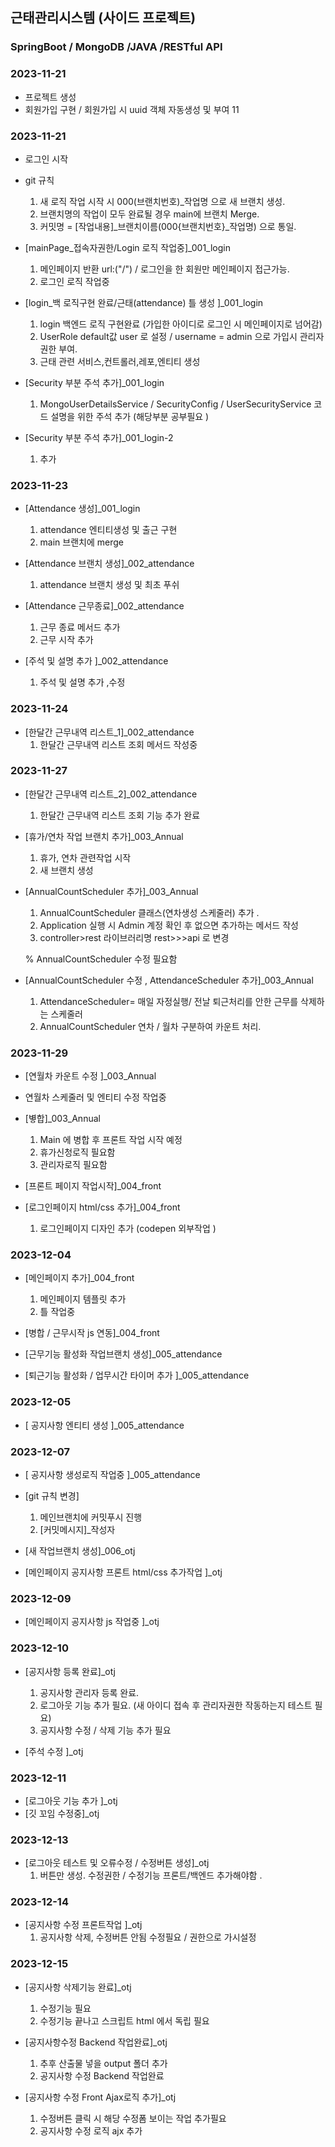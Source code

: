 ## 근태관리시스템 (사이드 프로젝트)
### SpringBoot / MongoDB /JAVA /RESTful API

### 2023-11-21
- 프로젝트 생성
- 회원가입 구현 / 회원가입 시 uuid 객체 자동생성 및 부여 11 


### 2023-11-21
- 로그인 시작 
- git 규칙 
  
    1. 새 로직 작업 시작 시 000(브랜치번호)_작업명 으로 새 브랜치 생성.
    2. 브랜치명의 작업이 모두 완료될 경우 main에 브랜치 Merge. 
    3. 커밋명 = [작업내용]_브랜치이름(000{브랜치번호}_작업명) 으로 통일.
  
- [mainPage_접속자권한/Login 로직 작업중]_001_login

  1. 메인페이지 반환 url:("/")  / 로그인을 한 회원만 메인페이지 접근가능. 
  2. 로그인 로직 작업중 
  

- [login_백 로직구현 완료/근태(attendance) 틀 생성 ]_001_login

  1. login 백엔드 로직 구현완료 (가입한 아이디로 로그인 시 메인페이지로 넘어감)
  2. UserRole default값 user 로 설정 / username = admin 으로 가입시 관리자권한 부여.
  3. 근태 관련 서비스,컨트롤러,레포,엔티티 생성 
  
- [Security 부분 주석 추가]_001_login

  1. MongoUserDetailsService / SecurityConfig / UserSecurityService 
  코드 설명을 위한 주석 추가 (해당부분 공부필요 )
     

- [Security 부분 주석 추가]_001_login-2 
  1. 추가 
  


### 2023-11-23 

- [Attendance 생성]_001_login 
  1. attendance 엔티티생성 및 출근 구현 
  2. main 브랜치에 merge

- [Attendance 브랜치 생성]_002_attendance
  1. attendance 브랜치 생성 및 최초 푸쉬 
  

- [Attendance 근무종료]_002_attendance
  1. 근무 종료 메서드 추가 
  2. 근무 시작 추가
  

- [주석 및 설명 추가 ]_002_attendance
  1.  주석 및 설명 추가 ,수정 


### 2023-11-24

- [한달간 근무내역 리스트_1]_002_attendance
  1. 한달간 근무내역 리스트 조회 메서드 작성중 
  

### 2023-11-27

- [한달간 근무내역 리스트_2]_002_attendance
  1. 한달간 근무내역 리스트 조회 기능 추가 완료 
     

- [휴가/연차 작업 브랜치 추가]_003_Annual
  1. 휴가, 연차 관련작업 시작 
  2. 새 브랜치 생성 



- [AnnualCountScheduler 추가]_003_Annual
  1. AnnualCountScheduler 클래스(연차생성 스케줄러) 추가 . 
  2. Application 실행 시 Admin 계정 확인 후 없으면 추가하는 메서드 작성 
  3. controller>rest 라이브러리명 rest>>>api 로 변경 

  % AnnualCountScheduler 수정 필요함 

- [AnnualCountScheduler 수정 , AttendanceScheduler 추가]_003_Annual
  1. AttendanceScheduler= 매일 자정실행/ 전날 퇴근처리를 안한 근무를 삭제하는 스케줄러 
  2. AnnualCountScheduler 연차 / 월차 구분하여 카운트 처리.

### 2023-11-29

- [연월차 카운트 수정 ]_003_Annual 
- 연월차 스케줄러 및 엔티티 수정 작업중 


- [볗합]_003_Annual 
  1. Main 에 병합 후 프론트 작업 시작 예정 
  2. 휴가신청로직 필요함
  3. 관리자로직 필요함
  

- [프론트 페이지 작업시작]_004_front

- [로그인페이지 html/css 추가]_004_front
  1. 로그인페이지 디자인 추가 (codepen 외부작업 )


### 2023-12-04 
- [메인페이지 추가]_004_front
  1. 메인페이지 템플릿 추가
  2. 틀 작업중 
  
- [병합 / 근무시작 js 연동]_004_front


- [근무기능 활성화 작업브랜치 생성]_005_attendance



- [퇴근기능 활성화 / 업무시간 타이머 추가 ]_005_attendance



### 2023-12-05


- [ 공지사항 엔티티 생성 ]_005_attendance


### 2023-12-07


- [ 공지사항 생성로직 작업중  ]_005_attendance



- [git 규칙 변경] 
  

    1. 메인브랜치에 커밋푸시 진행 
    2. [커밋메시지]_작성자   
  


- [새 작업브랜치 생성]_006_otj


- [메인페이지 공지사항 프론트 html/css 추가작업 ]_otj

### 2023-12-09
- [메인페이지 공지사항 js 작업중 ]_otj

### 2023-12-10
- [공지사항 등록 완료]_otj
  1. 공지사항 관리자 등록 완료.
  2. 로그아웃 기능 추가 필요. (새 아이디 접속 후 관리자권한 작동하는지 테스트 필요)
  3. 공지사항 수정 / 삭제 기능 추가 필요 

- [주석 수정 ]_otj


### 2023-12-11

- [로그아웃 기능 추가 ]_otj
- [깃 꼬임 수정중]_otj 


### 2023-12-13
- [로그아웃 테스트 및 오류수정 / 수정버튼 생성]_otj
  1. 버튼만 생성. 수정권한 / 수정기능 프론트/백엔드 추가해야함 . 

### 2023-12-14
- [공지사항 수정 프론트작업 ]_otj
  1. 공지사항 삭제, 수정버튼 안됨 수정필요 / 권한으로 가시설정 



### 2023-12-15
- [공지사항 삭제기능 완료]_otj
  1. 수정기능 필요 
  2. 수정기능 끝나고 스크립트 html 에서 독립 필요 
  

- [공지사항수정 Backend 작업완료]_otj
  1. 추후 산출물 넣을 output 폴더 추가 
  2. 공지사항 수정 Backend 작업완료
 
- [공지사항 수정 Front Ajax로직 추가]_otj
  1. 수정버튼 클릭 시 해당 수정폼 보이는 작업 추가필요
  2. 공지사항 수정 로직 ajx 추가 

  

